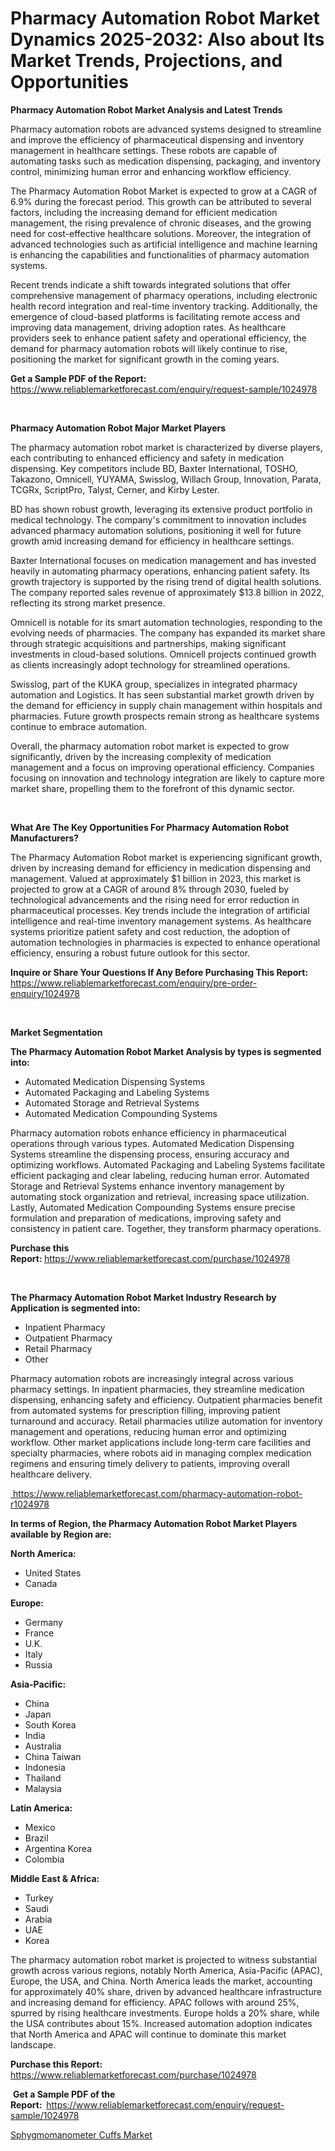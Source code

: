 <p><h1>Pharmacy Automation Robot Market Dynamics 2025-2032: Also about Its Market Trends, Projections, and Opportunities</h1></p><p><strong>Pharmacy Automation Robot Market Analysis and Latest Trends</strong></p>
<p><p>Pharmacy automation robots are advanced systems designed to streamline and improve the efficiency of pharmaceutical dispensing and inventory management in healthcare settings. These robots are capable of automating tasks such as medication dispensing, packaging, and inventory control, minimizing human error and enhancing workflow efficiency.</p><p>The Pharmacy Automation Robot Market is expected to grow at a CAGR of 6.9% during the forecast period. This growth can be attributed to several factors, including the increasing demand for efficient medication management, the rising prevalence of chronic diseases, and the growing need for cost-effective healthcare solutions. Moreover, the integration of advanced technologies such as artificial intelligence and machine learning is enhancing the capabilities and functionalities of pharmacy automation systems.</p><p>Recent trends indicate a shift towards integrated solutions that offer comprehensive management of pharmacy operations, including electronic health record integration and real-time inventory tracking. Additionally, the emergence of cloud-based platforms is facilitating remote access and improving data management, driving adoption rates. As healthcare providers seek to enhance patient safety and operational efficiency, the demand for pharmacy automation robots will likely continue to rise, positioning the market for significant growth in the coming years.</p></p>
<p><strong>Get a Sample PDF of the Report:&nbsp;</strong> <a href="https://www.reliablemarketforecast.com/enquiry/request-sample/1024978?utm_campaign=3216&utm_medium=2&utm_source=Github&utm_content=ia&utm_term=05032025&utm_id=pharmacy-automation-robot">https://www.reliablemarketforecast.com/enquiry/request-sample/1024978</a></p>
<p>&nbsp;</p>
<p><strong>Pharmacy Automation Robot Major Market Players</strong></p>
<p><p>The pharmacy automation robot market is characterized by diverse players, each contributing to enhanced efficiency and safety in medication dispensing. Key competitors include BD, Baxter International, TOSHO, Takazono, Omnicell, YUYAMA, Swisslog, Willach Group, Innovation, Parata, TCGRx, ScriptPro, Talyst, Cerner, and Kirby Lester.</p><p>BD has shown robust growth, leveraging its extensive product portfolio in medical technology. The company's commitment to innovation includes advanced pharmacy automation solutions, positioning it well for future growth amid increasing demand for efficiency in healthcare settings.</p><p>Baxter International focuses on medication management and has invested heavily in automating pharmacy operations, enhancing patient safety. Its growth trajectory is supported by the rising trend of digital health solutions. The company reported sales revenue of approximately $13.8 billion in 2022, reflecting its strong market presence.</p><p>Omnicell is notable for its smart automation technologies, responding to the evolving needs of pharmacies. The company has expanded its market share through strategic acquisitions and partnerships, making significant investments in cloud-based solutions. Omnicell projects continued growth as clients increasingly adopt technology for streamlined operations.</p><p>Swisslog, part of the KUKA group, specializes in integrated pharmacy automation and Logistics. It has seen substantial market growth driven by the demand for efficiency in supply chain management within hospitals and pharmacies. Future growth prospects remain strong as healthcare systems continue to embrace automation.</p><p>Overall, the pharmacy automation robot market is expected to grow significantly, driven by the increasing complexity of medication management and a focus on improving operational efficiency. Companies focusing on innovation and technology integration are likely to capture more market share, propelling them to the forefront of this dynamic sector.</p></p>
<p>&nbsp;</p>
<p><strong>What Are The Key Opportunities For Pharmacy Automation Robot Manufacturers?</strong></p>
<p><p>The Pharmacy Automation Robot market is experiencing significant growth, driven by increasing demand for efficiency in medication dispensing and management. Valued at approximately $1 billion in 2023, this market is projected to grow at a CAGR of around 8% through 2030, fueled by technological advancements and the rising need for error reduction in pharmaceutical processes. Key trends include the integration of artificial intelligence and real-time inventory management systems. As healthcare systems prioritize patient safety and cost reduction, the adoption of automation technologies in pharmacies is expected to enhance operational efficiency, ensuring a robust future outlook for this sector.</p></p>
<p><strong>Inquire or Share Your Questions If Any Before Purchasing This Report:</strong> <a href="https://www.reliablemarketforecast.com/enquiry/pre-order-enquiry/1024978?utm_campaign=3216&utm_medium=2&utm_source=Github&utm_content=ia&utm_term=05032025&utm_id=pharmacy-automation-robot">https://www.reliablemarketforecast.com/enquiry/pre-order-enquiry/1024978</a></p>
<p>&nbsp;</p>
<p><strong>Market Segmentation</strong></p>
<p><strong>The Pharmacy Automation Robot Market Analysis by types is segmented into:</strong></p>
<p><ul><li>Automated Medication Dispensing Systems</li><li>Automated Packaging and Labeling Systems</li><li>Automated Storage and Retrieval Systems</li><li>Automated Medication Compounding Systems</li></ul></p>
<p><p>Pharmacy automation robots enhance efficiency in pharmaceutical operations through various types. Automated Medication Dispensing Systems streamline the dispensing process, ensuring accuracy and optimizing workflows. Automated Packaging and Labeling Systems facilitate efficient packaging and clear labeling, reducing human error. Automated Storage and Retrieval Systems enhance inventory management by automating stock organization and retrieval, increasing space utilization. Lastly, Automated Medication Compounding Systems ensure precise formulation and preparation of medications, improving safety and consistency in patient care. Together, they transform pharmacy operations.</p></p>
<p><strong>Purchase this Report:&nbsp;</strong><a href="https://www.reliablemarketforecast.com/purchase/1024978?utm_campaign=3216&utm_medium=2&utm_source=Github&utm_content=ia&utm_term=05032025&utm_id=pharmacy-automation-robot">https://www.reliablemarketforecast.com/purchase/1024978</a></p>
<p>&nbsp;</p>
<p><strong>The Pharmacy Automation Robot Market Industry Research by Application is segmented into:</strong></p>
<p><ul><li>Inpatient Pharmacy</li><li>Outpatient Pharmacy</li><li>Retail Pharmacy</li><li>Other</li></ul></p>
<p><p>Pharmacy automation robots are increasingly integral across various pharmacy settings. In inpatient pharmacies, they streamline medication dispensing, enhancing safety and efficiency. Outpatient pharmacies benefit from automated systems for prescription filling, improving patient turnaround and accuracy. Retail pharmacies utilize automation for inventory management and operations, reducing human error and optimizing workflow. Other market applications include long-term care facilities and specialty pharmacies, where robots aid in managing complex medication regimens and ensuring timely delivery to patients, improving overall healthcare delivery.</p></p>
<p><a href="https://www.reliablemarketforecast.com/pharmacy-automation-robot-r1024978?utm_campaign=3216&utm_medium=2&utm_source=Github&utm_content=ia&utm_term=05032025&utm_id=pharmacy-automation-robot">&nbsp;https://www.reliablemarketforecast.com/pharmacy-automation-robot-r1024978</a></p>
<p><strong>In terms of Region, the Pharmacy Automation Robot Market Players available by Region are:</strong></p>
<p>
    <p> <strong> North America: </strong>
        <ul>
            <li>United States</li>
            <li>Canada</li>
        </ul>
        </p> 
    <p> <strong> Europe: </strong>
        <ul>
            <li>Germany</li>
            <li>France</li>
            <li>U.K.</li>
            <li>Italy</li>
            <li>Russia</li>
        </ul>
        </p> 
    <p> <strong> Asia-Pacific: </strong>
        <ul>
            <li>China</li>
            <li>Japan</li>
            <li>South Korea</li>
            <li>India</li>
            <li>Australia</li>
            <li>China Taiwan</li>
            <li>Indonesia</li>
            <li>Thailand</li>
            <li>Malaysia</li>
        </ul>
        </p> 
    <p> <strong> Latin America: </strong>
        <ul>
            <li>Mexico</li>
            <li>Brazil</li>
            <li>Argentina Korea</li>
            <li>Colombia</li>
        </ul>
        </p> 
    <p> <strong> Middle East & Africa: </strong>
        <ul>
            <li>Turkey</li>
            <li>Saudi</li>
            <li>Arabia</li>
            <li>UAE</li>
            <li>Korea</li>
        </ul>
    </p>
    </p>
<p><p>The pharmacy automation robot market is projected to witness substantial growth across various regions, notably North America, Asia-Pacific (APAC), Europe, the USA, and China. North America leads the market, accounting for approximately 40% share, driven by advanced healthcare infrastructure and increasing demand for efficiency. APAC follows with around 25%, spurred by rising healthcare investments. Europe holds a 20% share, while the USA contributes about 15%. Increased automation adoption indicates that North America and APAC will continue to dominate this market landscape.</p></p>
<p><strong>Purchase this Report: </strong><a href="https://www.reliablemarketforecast.com/purchase/1024978?utm_campaign=3216&utm_medium=2&utm_source=Github&utm_content=ia&utm_term=05032025&utm_id=pharmacy-automation-robot">https://www.reliablemarketforecast.com/purchase/1024978</a></p>
<p>&nbsp;<strong>Get a Sample PDF of the Report:&nbsp;&nbsp;</strong><a href="https://www.reliablemarketforecast.com/enquiry/request-sample/1024978?utm_campaign=3216&utm_medium=2&utm_source=Github&utm_content=ia&utm_term=05032025&utm_id=pharmacy-automation-robot">https://www.reliablemarketforecast.com/enquiry/request-sample/1024978</a></p>
<p><strong></strong></p>
<p><p><a href="https://github.com/ElviraLeka1962/Market-Research-Report-List-1/blob/main/sphygmomanometer-cuffs-market.md?utm_campaign=3216&utm_medium=2&utm_source=Github&utm_content=ia&utm_term=05032025&utm_id=pharmacy-automation-robot">Sphygmomanometer Cuffs Market</a></p></p>
